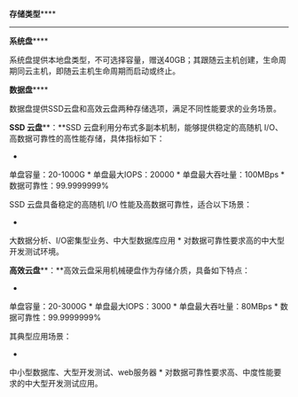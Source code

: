 **存储类型******

********

**系统盘******

系统盘提供本地盘类型，不可选择容量，赠送40GB；其跟随云主机创建，生命周期同云主机，即随云主机生命周期而启动或终止。

**数据盘******

数据盘提供SSD云盘和高效云盘两种存储选项，满足不同性能要求的业务场景。

**SSD 云盘****：**SSD 云盘利用分布式多副本机制，能够提供稳定的高随机 I/O、高数据可靠性的高性能存储，具体指标如下：

* 
单盘容量：20-1000G
* 
单盘最大IOPS：20000
* 
单盘最大吞吐量：100MBps
* 
数据可靠性：99.9999999%

SSD 云盘具备稳定的高随机 I/O 性能及高数据可靠性，适合以下场景：

* 
大数据分析、I/O密集型业务、中大型数据库应用
* 
对数据可靠性要求高的中大型开发测试环境。

**高效云盘****：**高效云盘采用机械硬盘作为存储介质，具备如下特点：

* 
单盘容量：20-3000G
* 
单盘最大IOPS：3000
* 
单盘最大吞吐量：80MBps
* 
数据可靠性：99.9999999%

其典型应用场景：

* 
中小型数据库、大型开发测试、web服务器
* 
对数据可靠性要求高、中度性能要求的中大型开发测试应用。